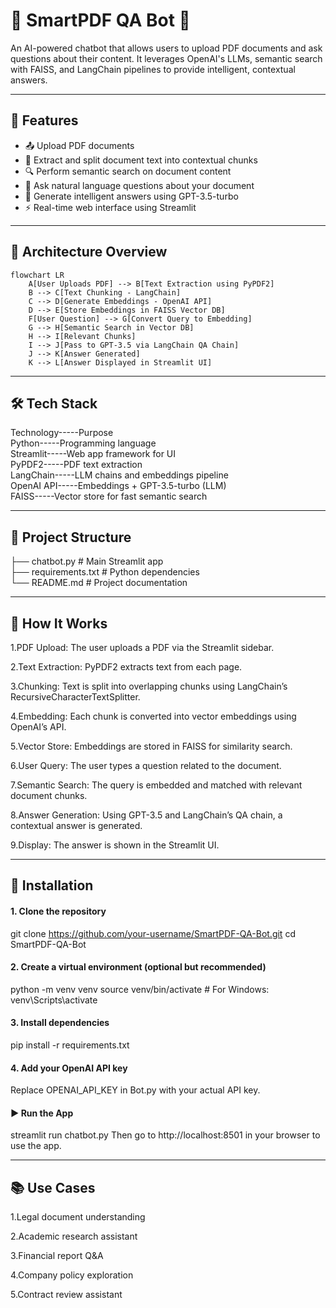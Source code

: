 # 📄 SmartPDF QA Bot 🤖

An AI-powered chatbot that allows users to upload PDF documents and ask questions about their content. It leverages OpenAI's LLMs, semantic search with FAISS, and LangChain pipelines to provide intelligent, contextual answers.

---

## 🚀 Features

- 📤 Upload PDF documents
- 🧠 Extract and split document text into contextual chunks
- 🔍 Perform semantic search on document content
- 💬 Ask natural language questions about your document
- 🤖 Generate intelligent answers using GPT-3.5-turbo
- ⚡ Real-time web interface using Streamlit

---

## 🧱 Architecture Overview

```mermaid
flowchart LR
    A[User Uploads PDF] --> B[Text Extraction using PyPDF2]
    B --> C[Text Chunking - LangChain]
    C --> D[Generate Embeddings - OpenAI API]
    D --> E[Store Embeddings in FAISS Vector DB]
    F[User Question] --> G[Convert Query to Embedding]
    G --> H[Semantic Search in Vector DB]
    H --> I[Relevant Chunks]
    I --> J[Pass to GPT-3.5 via LangChain QA Chain]
    J --> K[Answer Generated]
    K --> L[Answer Displayed in Streamlit UI]
```

---

## 🛠️ Tech Stack
Technology-----Purpose  
Python-----Programming language  
Streamlit-----Web app framework for UI  
PyPDF2-----PDF text extraction  
LangChain-----LLM chains and embeddings pipeline  
OpenAI API-----Embeddings + GPT-3.5-turbo (LLM)  
FAISS-----Vector store for fast semantic search  

---

## 📂 Project Structure

├── chatbot.py               # Main Streamlit app  
├── requirements.txt         # Python dependencies  
└── README.md                # Project documentation


---

## 🧪 How It Works

1.PDF Upload: The user uploads a PDF via the Streamlit sidebar.

2.Text Extraction: PyPDF2 extracts text from each page.

3.Chunking: Text is split into overlapping chunks using LangChain’s RecursiveCharacterTextSplitter.

4.Embedding: Each chunk is converted into vector embeddings using OpenAI’s API.

5.Vector Store: Embeddings are stored in FAISS for similarity search.

6.User Query: The user types a question related to the document.

7.Semantic Search: The query is embedded and matched with relevant document chunks.

8.Answer Generation: Using GPT-3.5 and LangChain’s QA chain, a contextual answer is generated.

9.Display: The answer is shown in the Streamlit UI.

---

## 🧰 Installation

#### 1. Clone the repository

git clone https://github.com/your-username/SmartPDF-QA-Bot.git
cd SmartPDF-QA-Bot

#### 2. Create a virtual environment (optional but recommended)

python -m venv venv
source venv/bin/activate  # For Windows: venv\Scripts\activate

#### 3. Install dependencies

pip install -r requirements.txt

#### 4. Add your OpenAI API key
   
Replace OPENAI_API_KEY in Bot.py with your actual API key.

#### ▶️ Run the App

streamlit run chatbot.py
Then go to http://localhost:8501 in your browser to use the app.

---

## 📚 Use Cases

1.Legal document understanding

2.Academic research assistant

3.Financial report Q&A

4.Company policy exploration

5.Contract review assistant


